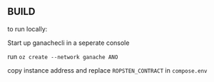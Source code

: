 ## BUILD 
to run locally: 

Start up ganachecli in a seperate console

run `oz create --network ganache ANO`

copy instance address and replace `ROPSTEN_CONTRACT` in `compose.env`

